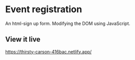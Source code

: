 # Event registration

An html-sign up form. Modifying the DOM using JavaScript.

## View it live

https://thirsty-carson-416bac.netlify.app/
